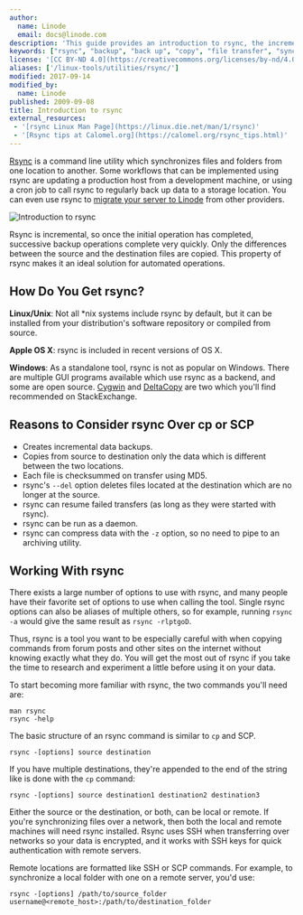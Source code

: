 ```yaml
---
author:
  name: Linode
  email: docs@linode.com
description: 'This guide provides an introduction to rsync, the incremental file transfer utility.'
keywords: ["rsync", "backup", "back up", "copy", "file transfer", "synchronize", "sync"]
license: '[CC BY-ND 4.0](https://creativecommons.org/licenses/by-nd/4.0)'
aliases: ['/linux-tools/utilities/rsync/']
modified: 2017-09-14
modified_by:
  name: Linode
published: 2009-09-08
title: Introduction to rsync
external_resources:
 - '[rsync Linux Man Page](https://linux.die.net/man/1/rsync)'
 - '[Rsync tips at Calomel.org](https://calomel.org/rsync_tips.html)'
---
```


[Rsync](https://rsync.samba.org/) is a command line utility which synchronizes files and folders from one location to another. Some workflows that can be implemented using rsync are updating a production host from a development machine, or using a cron job to call rsync to regularly back up data to a storage location. You can even use rsync to [migrate your server to Linode](/docs/platform/disk-images/migrating-a-server-to-your-linode/) from other providers.

![Introduction to rsync](rsync-title-graphic.jpg)

Rsync is incremental, so once the initial operation has completed, successive backup operations complete very quickly. Only the differences between the source and the destination files are copied. This property of rsync makes it an ideal solution for automated operations.


## How Do You Get rsync?
**Linux/Unix**: Not all *nix systems include rsync by default, but it can be installed from your distribution's software repository or compiled from source.

**Apple OS X**: rsync is included in recent versions of OS X.

**Windows**: As a standalone tool, rsync is not as popular on Windows. There are multiple GUI programs available which use rsync as a backend, and some are open source. [Cygwin](https://cygwin.com/) and [DeltaCopy](http://www.aboutmyip.com/AboutMyXApp/DeltaCopy.jsp) are two which you'll find recommended on StackExchange.


## Reasons to Consider rsync Over cp or SCP
- Creates incremental data backups.
- Copies from source to destination only the data which is different between the two locations.
- Each file is checksummed on transfer using MD5.
- rsync's `--del` option deletes files located at the destination which are no longer at the source.
- rsync can resume failed transfers (as long as they were started with rsync).
- rsync can be run as a daemon.
- rsync can compress data with the `-z` option, so no need to pipe to an archiving utility.


## Working With rsync
There exists a large number of options to use with rsync, and many people have their favorite set of options to use when calling the tool. Single rsync options can also be aliases of multiple others, so for example, running `rsync -a` would give the same result as `rsync -rlptgoD`.

Thus, rsync is a tool you want to be especially careful with when copying commands from forum posts and other sites on the internet without knowing exactly what they do. You will get the most out of rsync if you take the time to research and experiment a little before using it on your data.

To start becoming more familiar with rsync, the two commands you'll need are:

    man rsync
    rsync -help

The basic structure of an rsync command is similar to `cp` and SCP.

    rsync -[options] source destination

If you have multiple destinations, they're appended to the end of the string like is done with the `cp` command:

    rsync -[options] source destination1 destination2 destination3

Either the source or the destination, or both, can be local or remote. If you're synchronizing files over a network, then both the local and remote machines will need rsync installed. Rsync uses SSH when transferring over networks so your data is encrypted, and it works with SSH keys for quick authentication with remote servers.

Remote locations are formatted like SSH or SCP commands. For example, to synchronize a local folder with one on a remote server, you'd use:

    rsync -[options] /path/to/source_folder username@<remote_host>:/path/to/destination_folder
